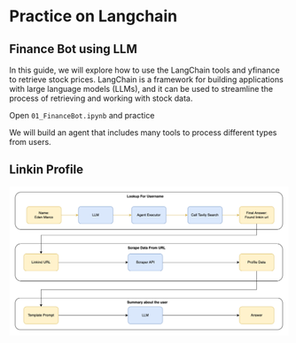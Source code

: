 # Practice on Langchain


## Finance Bot using LLM

In this guide, we will explore how to use the LangChain tools and yfinance to retrieve stock prices.
LangChain is a framework for building applications with large language models (LLMs), and it can be used to streamline the process of retrieving and working with stock data.

Open `01_FinanceBot.ipynb` and practice

We will build an agent that includes many tools to process different types from users. 


## Linkin Profile
![alt text](imgs/01_LinkinSystem_Architecture.png)